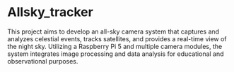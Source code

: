 # Allsky_tracker
 This project aims to develop an all-sky camera system that captures and analyzes celestial events, tracks satellites, and provides a real-time view of the night sky. Utilizing a Raspberry Pi 5 and multiple camera modules, the system integrates image processing and data analysis for educational and observational purposes.
